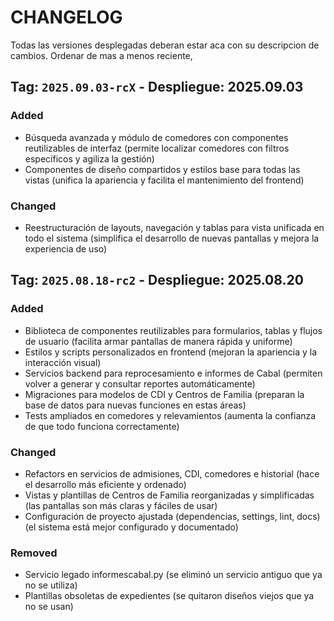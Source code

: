 # CHANGELOG
Todas las versiones desplegadas deberan estar aca con su descripcion de cambios. Ordenar de mas a menos reciente,

## Tag: `2025.09.03-rcX` - Despliegue: 2025.09.03
### Added
- Búsqueda avanzada y módulo de comedores con componentes reutilizables de interfaz
    (permite localizar comedores con filtros específicos y agiliza la gestión)
- Componentes de diseño compartidos y estilos base para todas las vistas
    (unifica la apariencia y facilita el mantenimiento del frontend)
### Changed
- Reestructuración de layouts, navegación y tablas para vista unificada en todo el sistema
    (simplifica el desarrollo de nuevas pantallas y mejora la experiencia de uso)

## Tag: `2025.08.18-rc2` - Despliegue: 2025.08.20
### Added
- Biblioteca de componentes reutilizables para formularios, tablas y flujos de usuario 
    (facilita armar pantallas de manera rápida y uniforme)
- Estilos y scripts personalizados en frontend 
    (mejoran la apariencia y la interacción visual)
- Servicios backend para reprocesamiento e informes de Cabal 
    (permiten volver a generar y consultar reportes automáticamente)
- Migraciones para modelos de CDI y Centros de Familia 
    (preparan la base de datos para nuevas funciones en estas áreas)
- Tests ampliados en comedores y relevamientos 
    (aumenta la confianza de que todo funciona correctamente)
### Changed
- Refactors en servicios de admisiones, CDI, comedores e historial 
    (hace el desarrollo más eficiente y ordenado)
- Vistas y plantillas de Centros de Familia reorganizadas y simplificadas 
    (las pantallas son más claras y fáciles de usar)
- Configuración de proyecto ajustada (dependencias, settings, lint, docs) 
    (el sistema está mejor configurado y documentado)
### Removed
- Servicio legado informescabal.py 
    (se eliminó un servicio antiguo que ya no se utiliza)
- Plantillas obsoletas de expedientes 
    (se quitaron diseños viejos que ya no se usan)
